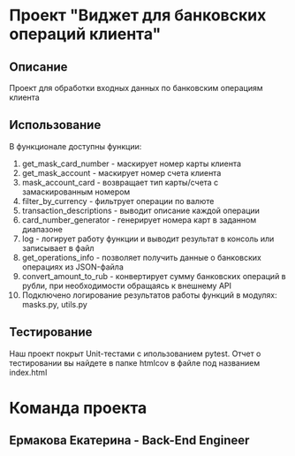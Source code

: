 # Проект "Виджет для банковских операций клиента"
## Описание
Проект для обработки входных данных по банковским операциям клиента
## Использование
В функционале доступны функции:
1. get_mask_card_number - маскирует номер карты клиента
2. get_mask_account - маскирует номер счета клиента
3. mask_account_card - возвращает тип карты/счета с замаскированным номером
4. filter_by_currency - фильтрует операции по валюте
5. transaction_descriptions - выводит описание каждой операции
6. card_number_generator - генерирует номера карт в заданном диапазоне
7. log - логирует работу функции и выводит результат в консоль или записывает в файл
8. get_operations_info - позволяет получить данные о банковских операциях из JSON-файла
9. convert_amount_to_rub - конвертирует сумму банковских операций в рубли, при необходимости обращаясь к внешнему API
10. Подключено логирование результатов работы функций в модулях: masks.py, utils.py
## Тестирование
Наш проект покрыт Unit-тестами с ипользованием pytest. Отчет о тестировании вы найдете в папке htmlcov в файле под названием index.html


# Команда проекта
## Ермакова Екатерина - Back-End Engineer
